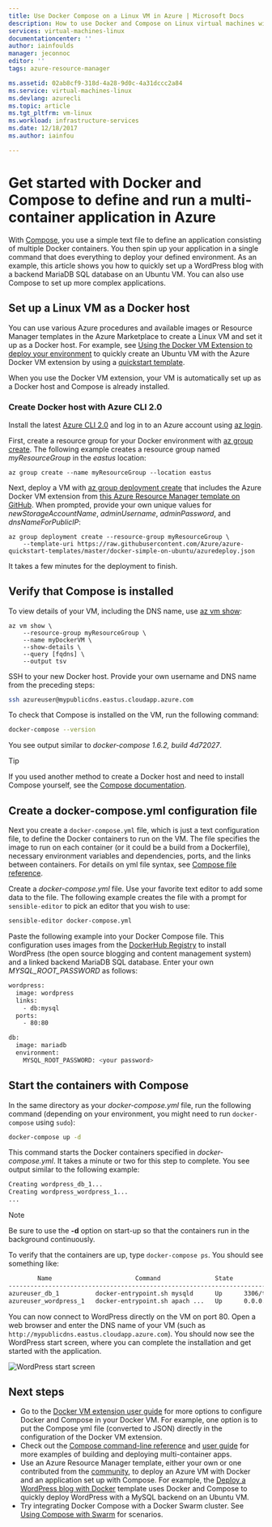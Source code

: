 ```yaml
---
title: Use Docker Compose on a Linux VM in Azure | Microsoft Docs
description: How to use Docker and Compose on Linux virtual machines with the Azure CLI
services: virtual-machines-linux
documentationcenter: ''
author: iainfoulds
manager: jeconnoc
editor: ''
tags: azure-resource-manager

ms.assetid: 02ab8cf9-318d-4a28-9d0c-4a31dccc2a84
ms.service: virtual-machines-linux
ms.devlang: azurecli
ms.topic: article
ms.tgt_pltfrm: vm-linux
ms.workload: infrastructure-services
ms.date: 12/18/2017
ms.author: iainfou

---
```

# Get started with Docker and Compose to define and run a multi-container application in Azure
With [Compose](http://github.com/docker/compose), you use a simple text file to define an application consisting of multiple Docker containers. You then spin up your application in a single command that does everything to deploy your defined environment. As an example, this article shows you how to quickly set up a WordPress blog with a backend MariaDB SQL database on an Ubuntu VM. You can also use Compose to set up more complex applications.


## Set up a Linux VM as a Docker host
You can use various Azure procedures and available images or Resource Manager templates in the Azure Marketplace to create a Linux VM and set it up as a Docker host. For example, see [Using the Docker VM Extension to deploy your environment](dockerextension.md) to quickly create an Ubuntu VM with the Azure Docker VM extension by using a [quickstart template](https://github.com/Azure/azure-quickstart-templates/tree/master/docker-simple-on-ubuntu). 

When you use the Docker VM extension, your VM is automatically set up as a Docker host and Compose is already installed.


### Create Docker host with Azure CLI 2.0
Install the latest [Azure CLI 2.0](/cli/azure/install-az-cli2) and log in to an Azure account using [az login](/cli/azure/reference-index#az_login).

First, create a resource group for your Docker environment with [az group create](/cli/azure/group#az_group_create). The following example creates a resource group named *myResourceGroup* in the *eastus* location:

```azurecli
az group create --name myResourceGroup --location eastus
```

Next, deploy a VM with [az group deployment create](/cli/azure/group/deployment#az_group_deployment_create) that includes the Azure Docker VM extension from [this Azure Resource Manager template on GitHub](https://github.com/Azure/azure-quickstart-templates/tree/master/docker-simple-on-ubuntu). When prompted, provide your own unique values for *newStorageAccountName*, *adminUsername*, *adminPassword*, and *dnsNameForPublicIP*:

```azurecli
az group deployment create --resource-group myResourceGroup \
    --template-uri https://raw.githubusercontent.com/Azure/azure-quickstart-templates/master/docker-simple-on-ubuntu/azuredeploy.json
```

It takes a few minutes for the deployment to finish.


## Verify that Compose is installed
To view details of your VM, including the DNS name, use [az vm show](/cli/azure/vm#az_vm_show):

```azurecli
az vm show \
    --resource-group myResourceGroup \
    --name myDockerVM \
    --show-details \
    --query [fqdns] \
    --output tsv
```

SSH to your new Docker host. Provide your own username and DNS name from the preceding steps:

```bash
ssh azureuser@mypublicdns.eastus.cloudapp.azure.com
```

To check that Compose is installed on the VM, run the following command:

```bash
docker-compose --version
```

You see output similar to *docker-compose 1.6.2, build 4d72027*.

> [!TIP]
> If you used another method to create a Docker host and need to install Compose yourself, see the [Compose documentation](https://github.com/docker/compose/blob/882dc673ce84b0b29cd59b6815cb93f74a6c4134/docs/install.md).


## Create a docker-compose.yml configuration file
Next you create a `docker-compose.yml` file, which is just a text configuration file, to define the Docker containers to run on the VM. The file specifies the image to run on each container (or it could be a build from a Dockerfile), necessary environment variables and dependencies, ports, and the links between containers. For details on yml file syntax, see [Compose file reference](https://docs.docker.com/compose/compose-file/).

Create a *docker-compose.yml* file. Use your favorite text editor to add some data to the file. The following example creates the file with a prompt for `sensible-editor` to pick an editor that you wish to use:

```bash
sensible-editor docker-compose.yml
```

Paste the following example into your Docker Compose file. This configuration uses images from the [DockerHub Registry](https://registry.hub.docker.com/_/wordpress/) to install WordPress (the open source blogging and content management system) and a linked backend MariaDB SQL database. Enter your own *MYSQL_ROOT_PASSWORD* as follows:

```sh
wordpress:
  image: wordpress
  links:
    - db:mysql
  ports:
    - 80:80

db:
  image: mariadb
  environment:
    MYSQL_ROOT_PASSWORD: <your password>
```

## Start the containers with Compose
In the same directory as your *docker-compose.yml* file, run the following command (depending on your environment, you might need to run `docker-compose` using `sudo`):

```bash
docker-compose up -d
```

This command starts the Docker containers specified in *docker-compose.yml*. It takes a minute or two for this step to complete. You see output similar to the following example:

```bash
Creating wordpress_db_1...
Creating wordpress_wordpress_1...
...
```

> [!NOTE]
> Be sure to use the **-d** option on start-up so that the containers run in the background continuously.


To verify that the containers are up, type `docker-compose ps`. You should see something like:

```bash
        Name                       Command               State         Ports
-----------------------------------------------------------------------------------
azureuser_db_1          docker-entrypoint.sh mysqld      Up      3306/tcp
azureuser_wordpress_1   docker-entrypoint.sh apach ...   Up      0.0.0.0:80->80/tcp
```

You can now connect to WordPress directly on the VM on port 80. Open a web browser and enter the DNS name of your VM (such as `http://mypublicdns.eastus.cloudapp.azure.com`). You should now see the WordPress start screen, where you can complete the installation and get started with the application.

![WordPress start screen][wordpress_start]

## Next steps
* Go to the [Docker VM extension user guide](https://github.com/Azure/azure-docker-extension/blob/master/README.md) for more options to configure Docker and Compose in your Docker VM. For example, one option is to put the Compose yml file (converted to JSON) directly in the configuration of the Docker VM extension.
* Check out the [Compose command-line reference](http://docs.docker.com/compose/reference/) and [user guide](http://docs.docker.com/compose/) for more examples of building and deploying multi-container apps.
* Use an Azure Resource Manager template, either your own or one contributed from the [community](https://azure.microsoft.com/documentation/templates/), to deploy an Azure VM with Docker and an application set up with Compose. For example, the [Deploy a WordPress blog with Docker](https://github.com/Azure/azure-quickstart-templates/tree/master/docker-wordpress-mysql) template uses Docker and Compose to quickly deploy WordPress with a MySQL backend on an Ubuntu VM.
* Try integrating Docker Compose with a Docker Swarm cluster. See
  [Using Compose with Swarm](https://docs.docker.com/compose/swarm/) for scenarios.

<!--Image references-->

[wordpress_start]: media/docker-compose-quickstart/WordPress.png
